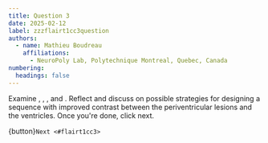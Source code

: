 ```yaml
---
title: Question 3
date: 2025-02-12
label: zzzflairt1cc3question
authors:
  - name: Mathieu Boudreau
    affiliations:
      - NeuroPoly Lab, Polytechnique Montreal, Quebec, Canada
numbering:
  headings: false
---
```


Examine [](#irPlot1), [](#vfaPlot1), [](#t2Plot2), and [](#question2Table). Reflect and discuss on possible strategies for designing a sequence with improved contrast between the periventricular lesions and the ventricles. Once you're done, click next.

{button}`Next <#flairt1cc3>`

